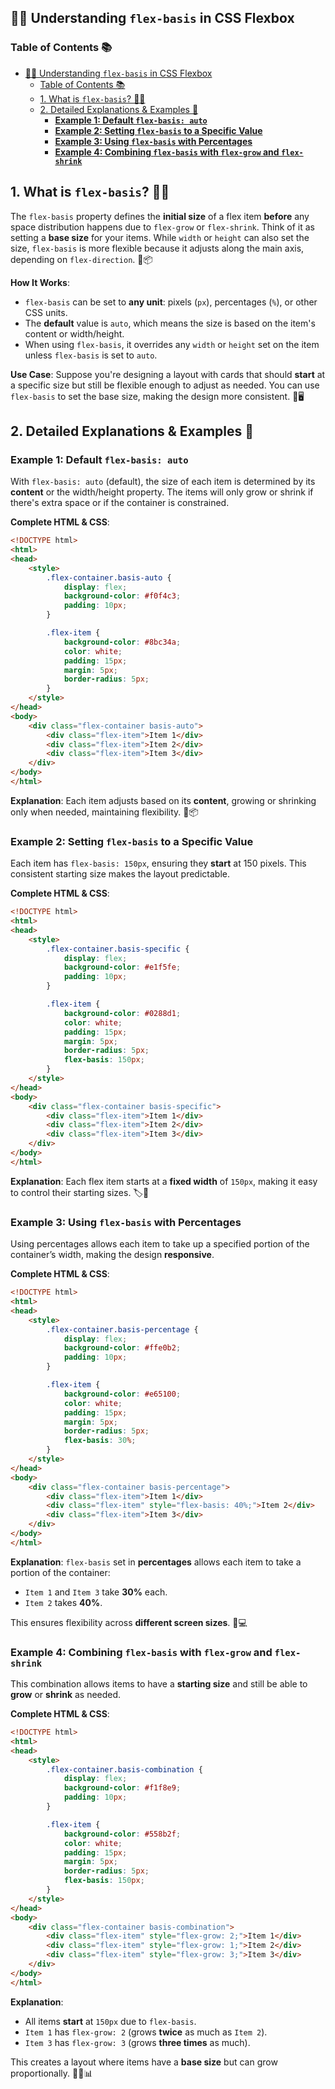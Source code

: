 ## 📏📐 Understanding `flex-basis` in CSS Flexbox

### Table of Contents 📚
- [📏📐 Understanding `flex-basis` in CSS Flexbox](#-understanding-flex-basis-in-css-flexbox)
    - [Table of Contents 📚](#table-of-contents-)
  - [1. What is `flex-basis`? 📏📐](#1-what-is-flex-basis-)
  - [2. Detailed Explanations \& Examples 📝](#2-detailed-explanations--examples-)
    - [**Example 1: Default `flex-basis: auto`**](#example-1-default-flex-basis-auto)
    - [**Example 2: Setting `flex-basis` to a Specific Value**](#example-2-setting-flex-basis-to-a-specific-value)
    - [**Example 3: Using `flex-basis` with Percentages**](#example-3-using-flex-basis-with-percentages)
    - [**Example 4: Combining `flex-basis` with `flex-grow` and `flex-shrink`**](#example-4-combining-flex-basis-with-flex-grow-and-flex-shrink)


## 1. What is `flex-basis`? 📏📐
The `flex-basis` property defines the **initial size** of a flex item **before** any space distribution happens due to `flex-grow` or `flex-shrink`. Think of it as setting a **base size** for your items. While `width` or `height` can also set the size, `flex-basis` is more flexible because it adjusts along the main axis, depending on `flex-direction`. 🌟📦

**How It Works**:
- `flex-basis` can be set to **any unit**: pixels (`px`), percentages (`%`), or other CSS units.
- The **default** value is `auto`, which means the size is based on the item's content or width/height.
- When using `flex-basis`, it overrides any `width` or `height` set on the item unless `flex-basis` is set to `auto`.

**Use Case**:
Suppose you're designing a layout with cards that should **start** at a specific size but still be flexible enough to adjust as needed. You can use `flex-basis` to set the base size, making the design more consistent. 🧩🖥️


## 2. Detailed Explanations & Examples 📝

### **Example 1: Default `flex-basis: auto`**
With `flex-basis: auto` (default), the size of each item is determined by its **content** or the width/height property. The items will only grow or shrink if there's extra space or if the container is constrained.

**Complete HTML & CSS**:
```html
<!DOCTYPE html>
<html>
<head>
    <style>
        .flex-container.basis-auto {
            display: flex;
            background-color: #f0f4c3;
            padding: 10px;
        }

        .flex-item {
            background-color: #8bc34a;
            color: white;
            padding: 15px;
            margin: 5px;
            border-radius: 5px;
        }
    </style>
</head>
<body>
    <div class="flex-container basis-auto">
        <div class="flex-item">Item 1</div>
        <div class="flex-item">Item 2</div>
        <div class="flex-item">Item 3</div>
    </div>
</body>
</html>
```

**Explanation**:
Each item adjusts based on its **content**, growing or shrinking only when needed, maintaining flexibility. 📏📦


### **Example 2: Setting `flex-basis` to a Specific Value**
Each item has `flex-basis: 150px`, ensuring they **start** at 150 pixels. This consistent starting size makes the layout predictable.

**Complete HTML & CSS**:
```html
<!DOCTYPE html>
<html>
<head>
    <style>
        .flex-container.basis-specific {
            display: flex;
            background-color: #e1f5fe;
            padding: 10px;
        }

        .flex-item {
            background-color: #0288d1;
            color: white;
            padding: 15px;
            margin: 5px;
            border-radius: 5px;
            flex-basis: 150px;
        }
    </style>
</head>
<body>
    <div class="flex-container basis-specific">
        <div class="flex-item">Item 1</div>
        <div class="flex-item">Item 2</div>
        <div class="flex-item">Item 3</div>
    </div>
</body>
</html>
```

**Explanation**:
Each flex item starts at a **fixed width** of `150px`, making it easy to control their starting sizes. 🏷️📏


### **Example 3: Using `flex-basis` with Percentages**
Using percentages allows each item to take up a specified portion of the container’s width, making the design **responsive**.

**Complete HTML & CSS**:
```html
<!DOCTYPE html>
<html>
<head>
    <style>
        .flex-container.basis-percentage {
            display: flex;
            background-color: #ffe0b2;
            padding: 10px;
        }

        .flex-item {
            background-color: #e65100;
            color: white;
            padding: 15px;
            margin: 5px;
            border-radius: 5px;
            flex-basis: 30%;
        }
    </style>
</head>
<body>
    <div class="flex-container basis-percentage">
        <div class="flex-item">Item 1</div>
        <div class="flex-item" style="flex-basis: 40%;">Item 2</div>
        <div class="flex-item">Item 3</div>
    </div>
</body>
</html>
```

**Explanation**:
`flex-basis` set in **percentages** allows each item to take a portion of the container:
- `Item 1` and `Item 3` take **30%** each.
- `Item 2` takes **40%**.

This ensures flexibility across **different screen sizes**. 📱💻


### **Example 4: Combining `flex-basis` with `flex-grow` and `flex-shrink`**
This combination allows items to have a **starting size** and still be able to **grow** or **shrink** as needed.

**Complete HTML & CSS**:
```html
<!DOCTYPE html>
<html>
<head>
    <style>
        .flex-container.basis-combination {
            display: flex;
            background-color: #f1f8e9;
            padding: 10px;
        }

        .flex-item {
            background-color: #558b2f;
            color: white;
            padding: 15px;
            margin: 5px;
            border-radius: 5px;
            flex-basis: 150px;
        }
    </style>
</head>
<body>
    <div class="flex-container basis-combination">
        <div class="flex-item" style="flex-grow: 2;">Item 1</div>
        <div class="flex-item" style="flex-grow: 1;">Item 2</div>
        <div class="flex-item" style="flex-grow: 3;">Item 3</div>
    </div>
</body>
</html>
```

**Explanation**:
- All items **start** at `150px` due to `flex-basis`.
- `Item 1` has `flex-grow: 2` (grows **twice** as much as `Item 2`).
- `Item 3` has `flex-grow: 3` (grows **three times** as much).

This creates a layout where items have a **base size** but can grow proportionally. 🌱📏📊

